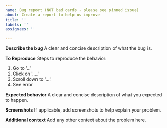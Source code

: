 ```yaml
---
name: Bug report (NOT bad cards - please see pinned issue)
about: Create a report to help us improve
title: ''
labels: ''
assignees: ''

---
```


<!--
🛑 STOP - are you trying to report a bad card? 🛑

Please don't open an issue to report a bad card.
Please read https://github.com/nicolaes/wikitrivia-ro/discussions/2. Thank you.
-->


**Describe the bug**
A clear and concise description of what the bug is.

**To Reproduce**
Steps to reproduce the behavior:
1. Go to '...'
2. Click on '....'
3. Scroll down to '....'
4. See error

**Expected behavior**
A clear and concise description of what you expected to happen.

**Screenshots**
If applicable, add screenshots to help explain your problem.

**Additional context**
Add any other context about the problem here.
